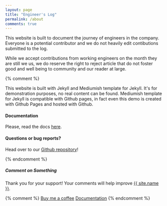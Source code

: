 ```yaml
---
layout: page
title: "Engineer's Log"
permalink: /about
comments: true
---
```


<div class="row justify-content-between">
<div class="col-md-8 pr-5">

<p>This website is built to document the journey of engineers in the company. Everyone is a potential contributor and we do not heavily edit contibutions submitted to the log.</p>
<p>While we accept contributions from working engineers on the month they are still we us, we do reserve the right to reject article that do not foster good and well being to community and our reader at large.</p>

{% comment %}
<p>This website is built with Jekyll and Mediumish template for Jekyll. It's for demonstration purposes, no real content can be found. Mediumish template for Jekyll is compatible with Github pages, in fact even this demo is created with Github Pages and hosted with Github.</p>

<h4>Documentation</h4>

<p>Please, read the docs <a href="https://bootstrapstarter.com/bootstrap-templates/template-mediumish-bootstrap-jekyll/">here</a>.</p>

<h4>Questions or bug reports?</h4>

<p>Head over to our <a href="https://github.com/wowthemesnet/mediumish-theme-jekyll">Github repository</a>!</p>
{% endcomment %}

</div>

<div class="col-md-4">

<div class="sticky-top sticky-top-80">
<h5>Comment on Something</h5>

<p>Thank you for your support! Your comments will help improve <a target="_blank" href="{{ site.baseurl }}/">{{ site.name }}</a>.</p>

{% comment %}
<a target="_blank" href="https://www.wowthemes.net/donate/" class="btn btn-danger">Buy me a coffee</a>
<a target="_blank" href="https://bootstrapstarter.com/bootstrap-templates/template-mediumish-bootstrap-jekyll/" class="btn btn-warning">Documentation</a>
{% endcomment %}

</div>
</div>
</div>
